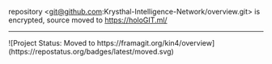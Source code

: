 repository <git@github.com:Krysthal-Intelligence-Network/overview.git> is encrypted, source moved to <https://holoGIT.ml/>
<hr>
![Project Status: Moved to https://framagit.org/kin4/overview](https://repostatus.org/badges/latest/moved.svg)
